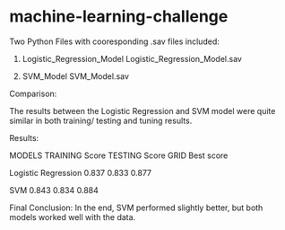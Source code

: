 # machine-learning-challenge
 
Two Python Files  with cooresponding .sav files included:

1) Logistic_Regression_Model
	Logistic_Regression_Model.sav

2) SVM_Model
	SVM_Model.sav

Comparison:

The results between the Logistic Regression and SVM model were quite similar in both training/ testing and tuning results.

Results:


MODELS				TRAINING Score		TESTING Score		GRID  Best score
	
Logistic Regression		0.837			0.833			0.877

SVM			 	 0.843		  	0.834		  	0.884

Final Conclusion: In the end, SVM performed slightly better, but both models worked well with  the data.




